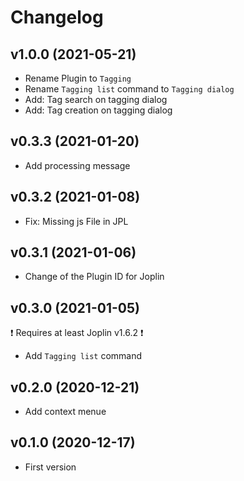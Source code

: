 # Changelog

## v1.0.0 (2021-05-21)

- Rename Plugin to `Tagging`
- Rename `Tagging list` command to `Tagging dialog`
- Add: Tag search on tagging dialog
- Add: Tag creation on tagging dialog

## v0.3.3 (2021-01-20)

- Add processing message

## v0.3.2 (2021-01-08)

- Fix: Missing js File in JPL

## v0.3.1 (2021-01-06)

- Change of the Plugin ID for Joplin

## v0.3.0 (2021-01-05)

❗ Requires at least Joplin v1.6.2 ❗

- Add `Tagging list` command

## v0.2.0 (2020-12-21)

- Add context menue

## v0.1.0 (2020-12-17)

- First version